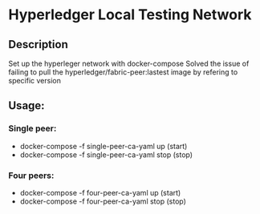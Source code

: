 # Hyperledger Local Testing Network

## Description
Set up the hyperleger network with docker-compose
Solved the issue of failing to pull the hyperledger/fabric-peer:lastest image by refering to specific version

## Usage:
### Single peer:
- docker-compose -f single-peer-ca-yaml up  (start)
- docker-compose -f single-peer-ca-yaml stop (stop)

### Four peers:
- docker-compose -f four-peer-ca-yaml up  (start)
- docker-compose -f four-peer-ca-yaml stop (stop)
